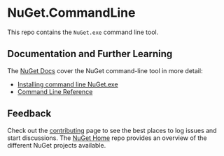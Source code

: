 # NuGet.CommandLine

This repo contains the `NuGet.exe` command line tool.

## Documentation and Further Learning

The [NuGet Docs](http://docs.nuget.org) cover the NuGet command-line tool in more detail:

* [Installing command line NuGet.exe](http://docs.nuget.org/consume/installing-nuget#command-line-utility)
* [Command Line Reference](http://docs.nuget.org/consume/Command-Line-Reference)

## Feedback

Check out the [contributing](http://docs.nuget.org/contribute) page to see the best places to log issues and start discussions. The [NuGet Home](https://github.com/NuGet/Home) repo provides an overview of the different NuGet projects available.
